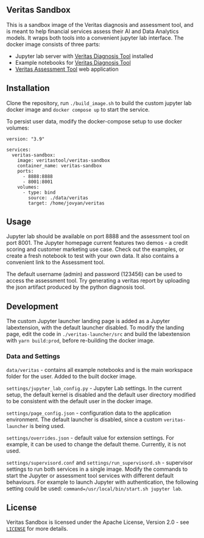 ## Veritas Sandbox

This is a sandbox image of the Veritas diagnosis and assessment tool, and is meant to help financial services assess their AI and Data Analytics models. It wraps both tools into a convenient jupyter lab interface. The docker image consists of three parts:

- Jupyter lab server with [Veritas Diagnosis Tool] installed
- Example notebooks for [Veritas Diagnosis Tool]
- [Veritas Assessment Tool] web application

## Installation

Clone the repository, run `./build_image.sh` to build the custom jupyter lab docker image and `docker compose up` to start the service.

To persist user data, modify the docker-compose setup to use docker volumes:

```
version: "3.9"

services:
  veritas-sandbox:
    image: veritastool/veritas-sandbox
    container_name: veritas-sandbox
    ports:
      - 8888:8888
      - 8001:8001
    volumes:
      - type: bind
        source: ./data/veritas
        target: /home/jovyan/veritas
```

## Usage

Jupyter lab should be available on port 8888 and the assessment tool on port 8001. The Jupyter homepage current features two demos - a credit scoring and customer marketing use case. Check out the examples, or create a fresh notebook to test with your own data. It also contains a convenient link to the Assessment tool.

The default username (admin) and password (123456) can be used to access the assessment tool. Try generating a veritas report by uploading the json artifact produced by the python diagnosis tool.

## Development

The custom Jupyter launcher landing page is added as a Jupyter labextension, with the default launcher disabled.
To modify the landing page, edit the code in `./veritas-launcher/src` and build the labextension with `yarn build:prod`, before re-building the docker image.

### Data and Settings

`data/veritas` - contains all example notebooks and is the main workspace folder for the user. Added to the built docker image.

`settings/jupyter_lab_config.py` - Jupyter Lab settings. In the current setup, the default kernel is disabled and the default user directory modified to be consistent with the default user in the docker image.

`settings/page_config.json` - configuration data to the application environment. The default launcher is disabled, since a custom `veritas-launcher` is being used.

`settings/overrides.json` - default value for extension settings. For example, it can be used to change the default theme. Currently, it is not used.

`settings/supervisord.conf` and `settings/run_supervisord.sh` - supervisor settings to run both services in a single image. Modify the commands to start the Jupyter or assessment tool services with different default behaviours. For example to launch Jupyter with authentication, the following setting could be used: `command=/usr/local/bin/start.sh jupyter lab`.

## License

Veritas Sandbox is licensed under the Apache License, Version 2.0 - see [`LICENSE`](./LICENSE) for more details.

[veritas diagnosis tool]: https://github.com/veritas-toolkit/diagnosis-tool
[veritas assessment tool]: https://github.com/veritas-toolkit/assessment-tool
